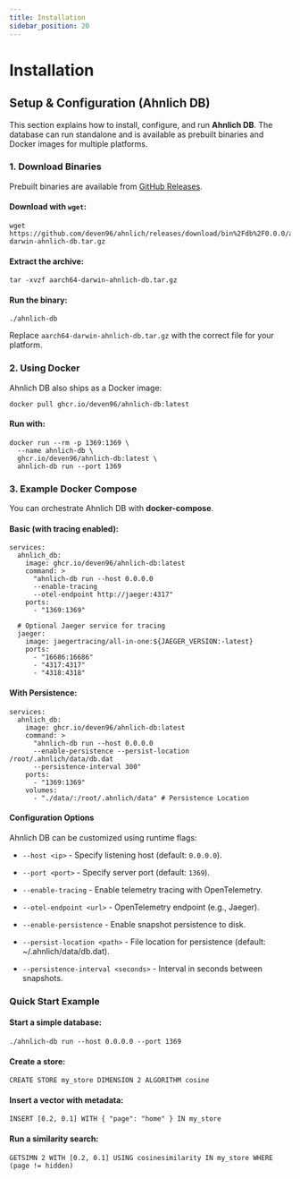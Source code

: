 ```yaml
---
title: Installation
sidebar_position: 20
---
```


# Installation

## Setup & Configuration (**Ahnlich DB**)
This section explains how to install, configure, and run **Ahnlich DB**. The database can run standalone and is available as prebuilt binaries and Docker images for multiple platforms.


### 1. Download Binaries
Prebuilt binaries are available from [GitHub Releases](https://github.com/deven96/ahnlich/releases).

#### Download with `wget`:
```
wget 
https://github.com/deven96/ahnlich/releases/download/bin%2Fdb%2F0.0.0/aarch64-darwin-ahnlich-db.tar.gz
```

#### Extract the archive:
```
tar -xvzf aarch64-darwin-ahnlich-db.tar.gz
```

#### Run the binary:
```
./ahnlich-db
```

Replace `aarch64-darwin-ahnlich-db.tar.gz` with the correct file for your platform.

### 2. Using Docker
Ahnlich DB also ships as a Docker image:
```
docker pull ghcr.io/deven96/ahnlich-db:latest
```

#### Run with:
```
docker run --rm -p 1369:1369 \
  --name ahnlich-db \
  ghcr.io/deven96/ahnlich-db:latest \
  ahnlich-db run --port 1369
```

### 3. Example Docker Compose

You can orchestrate Ahnlich DB with **docker-compose**.

#### Basic (with tracing enabled):
```
services:
  ahnlich_db:
    image: ghcr.io/deven96/ahnlich-db:latest
    command: >
      "ahnlich-db run --host 0.0.0.0
      --enable-tracing
      --otel-endpoint http://jaeger:4317"
    ports:
      - "1369:1369"

  # Optional Jaeger service for tracing
  jaeger:
    image: jaegertracing/all-in-one:${JAEGER_VERSION:-latest}
    ports:
      - "16686:16686"
      - "4317:4317"
      - "4318:4318"
``` 

#### With Persistence:
```
services:
  ahnlich_db:
    image: ghcr.io/deven96/ahnlich-db:latest
    command: >
      "ahnlich-db run --host 0.0.0.0
      --enable-persistence --persist-location /root/.ahnlich/data/db.dat
      --persistence-interval 300"
    ports:
      - "1369:1369"
    volumes:
      - "./data/:/root/.ahnlich/data" # Persistence Location
```

#### Configuration Options

Ahnlich DB can be customized using runtime flags:

- `--host <ip>` - Specify listening host (default: `0.0.0.0`).


- `--port <port>` - Specify server port (default: `1369`).


- `--enable-tracing` - Enable telemetry tracing with OpenTelemetry.


- `--otel-endpoint <url>` - OpenTelemetry endpoint (e.g., Jaeger).


- `--enable-persistence` - Enable snapshot persistence to disk.


- `--persist-location <path>` - File location for persistence (default: ~/.ahnlich/data/db.dat).


- `--persistence-interval <seconds>` - Interval in seconds between snapshots.


### Quick Start Example

#### Start a simple database:
```
./ahnlich-db run --host 0.0.0.0 --port 1369
```

#### Create a store:
```
CREATE STORE my_store DIMENSION 2 ALGORITHM cosine
```

#### Insert a vector with metadata:
```
INSERT [0.2, 0.1] WITH { "page": "home" } IN my_store
```

#### Run a similarity search:
```
GETSIMN 2 WITH [0.2, 0.1] USING cosinesimilarity IN my_store WHERE (page != hidden)
```
